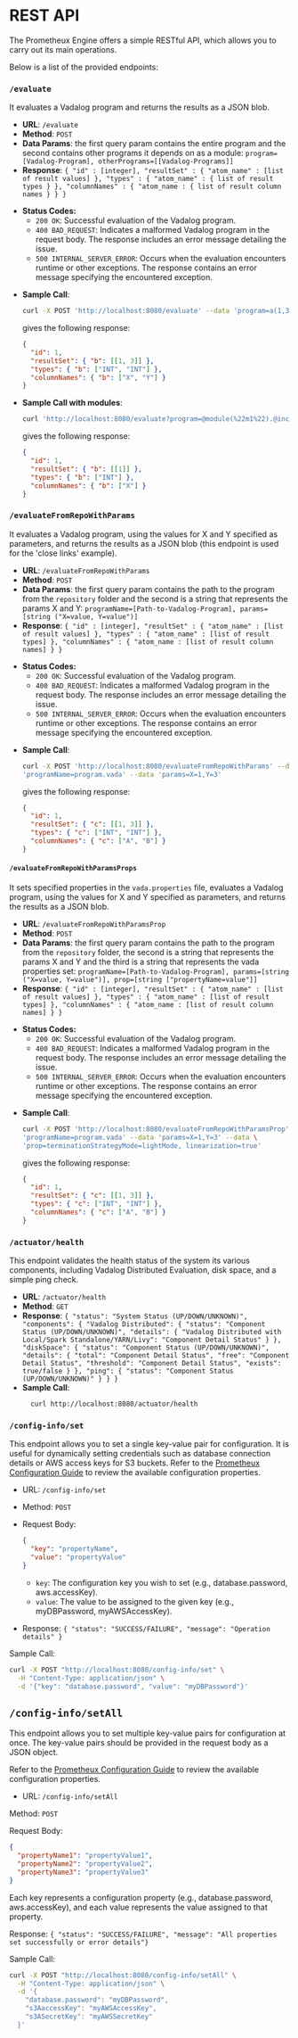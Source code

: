 # REST API

The Prometheux Engine offers a simple RESTful API, which allows you to carry out
its main operations.

Below is a list of the provided endpoints:

### `/evaluate`

It evaluates a Vadalog program and returns the results as a JSON blob.

- **URL**: `/evaluate`
- **Method**: `POST`
- **Data Params**: the first query param contains the entire program and the
  second contains other programs it depends on as a module:
  `program=[Vadalog-Program], otherPrograms=[[Vadalog-Programs]]`
- **Response**: `{ "id" : [integer], "resultSet" : { "atom_name" : [list of
result values] }, "types" : { "atom_name" : { list of result types } },
"columnNames" : { "atom_name : { list of result column names } } }`

* **Status Codes:**
  - `200 OK`: Successful evaluation of the Vadalog program.
  - `400 BAD_REQUEST`: Indicates a malformed Vadalog program in the request
    body. The response includes an error message detailing the issue.
  - `500 INTERNAL_SERVER_ERROR`: Occurs when the evaluation encounters runtime
    or other exceptions. The response contains an error message specifying the
    encountered exception.

- **Sample Call**:
  ```bash
  curl -X POST 'http://localhost:8080/evaluate' --data 'program=a(1,3).b(X,Y):-a(X,Y).@output("b").'
  ```
  gives the following response:
  ```json
  {
    "id": 1,
    "resultSet": { "b": [[1, 3]] },
    "types": { "b": ["INT", "INT"] },
    "columnNames": { "b": ["X", "Y"] }
  }
  ```
- **Sample Call with modules**:
  ```bash
  curl 'http://localhost:8080/evaluate?program=@module(%22m1%22).@include(%22m2%22).a(1).&otherPrograms=@module(%22m2%22).b(X):-a(X).@output(%22b%22).&modules=@module(%22m3%22).b(X):-a(X).@output(%22b%22).'
  ```
  gives the following response:
  ```json
  {
    "id": 1,
    "resultSet": { "b": [[1]] },
    "types": { "b": ["INT"] },
    "columnNames": { "b": ["X"] }
  }
  ```

### `/evaluateFromRepoWithParams`

It evaluates a Vadalog program, using the values for X and Y specified as
parameters, and returns the results as a JSON blob (this endpoint is used for
the 'close links' example).

- **URL**: `/evaluateFromRepoWithParams`
- **Method**: `POST`
- **Data Params**: the first query param contains the path to the program from
  the `repository` folder and the second is a string that represents the params
  X and Y: `programName=[Path-to-Vadalog-Program], params=[string ("X=value,
Y=value")]`
- **Response**: `{ "id" : [integer], "resultSet" : { "atom_name" : [list of
result values] }, "types" : { "atom_name" : [list of result types] },
"columnNames" : { "atom_name : [list of result column names] } }`

* **Status Codes:**
  - `200 OK`: Successful evaluation of the Vadalog program.
  - `400 BAD_REQUEST`: Indicates a malformed Vadalog program in the request
    body. The response includes an error message detailing the issue.
  - `500 INTERNAL_SERVER_ERROR`: Occurs when the evaluation encounters runtime
    or other exceptions. The response contains an error message specifying the
    encountered exception.

- **Sample Call**:

  ```bash
  curl -X POST 'http://localhost:8080/evaluateFromRepoWithParams' --data \
  'programName=program.vada' --data 'params=X=1,Y=3'
  ```

  gives the following response:

  ```json
  {
    "id": 1,
    "resultSet": { "c": [[1, 3]] },
    "types": { "c": ["INT", "INT"] },
    "columnNames": { "c": ["A", "B"] }
  }
  ```

#### `/evaluateFromRepoWithParamsProps`

It sets specified properties in the `vada.properties` file, evaluates a Vadalog
program, using the values for X and Y specified as parameters, and returns the
results as a JSON blob.

- **URL**: `/evaluateFromRepoWithParamsProp`
- **Method**: `POST`
- **Data Params**: the first query param contains the path to the program from
  the `repository` folder, the second is a string that represents the params X
  and Y and the third is a string that represents the vada properties set:
  `programName=[Path-to-Vadalog-Program], params=[string ("X=value, Y=value")],
prop=[string ["propertyName=value"]]`
- **Response**: `{ "id" : [integer], "resultSet" : { "atom_name" : [list of
result values] }, "types" : { "atom_name" : [list of result types] },
"columnNames" : { "atom_name : [list of result column names] } }`

* **Status Codes:**
  - `200 OK`: Successful evaluation of the Vadalog program.
  - `400 BAD_REQUEST`: Indicates a malformed Vadalog program in the request
    body. The response includes an error message detailing the issue.
  - `500 INTERNAL_SERVER_ERROR`: Occurs when the evaluation encounters runtime
    or other exceptions. The response contains an error message specifying the
    encountered exception.

- **Sample Call**:

  ```bash
  curl -X POST 'http://localhost:8080/evaluateFromRepoWithParamsProp' --data \
  'programName=program.vada' --data 'params=X=1,Y=3' --data \
  'prop=terminationStrategyMode=lightMode, linearization=true'
  ```

  gives the following response:

  ```json
  {
    "id": 1,
    "resultSet": { "c": [[1, 3]] },
    "types": { "c": ["INT", "INT"] },
    "columnNames": { "c": ["A", "B"] }
  }
  ```

### `/actuator/health`

This endpoint validates the health status of the system its various components,
including Vadalog Distributed Evaluation, disk space, and a simple ping check.

- **URL**: `/actuator/health`
- **Method**: `GET`
- **Response**: `{ "status": "System Status (UP/DOWN/UNKNOWN)", "components": {
"Vadalog Distributed": { "status": "Component Status (UP/DOWN/UNKNOWN)",
"details": { "Vadalog Distributed with Local/Spark Standalone/YARN/Livy":
  "Component Detail Status" } }, "diskSpace": { "status": "Component Status
    (UP/DOWN/UNKNOWN)", "details": { "total": "Component Detail Status",
    "free": "Component Detail Status", "threshold": "Component Detail Status",
      "exists": true/false } }, "ping": { "status": "Component Status
    (UP/DOWN/UNKNOWN)" } } } `
- **Sample Call**:
  ```bash
    curl http://localhost:8080/actuator/health
  ```

### `/config-info/set`
This endpoint allows you to set a single key-value pair for configuration. It is useful for dynamically setting credentials such as database connection details or AWS access keys for S3 buckets.
Refer to the [Prometheux Configuration Guide](../on-prem/03-configuring-prometheux.md) to review the available configuration properties.

- URL: `/config-info/set`

- Method: `POST`

- Request Body:
  ```json
  {
    "key": "propertyName",
    "value": "propertyValue"
  }
  ```
  - `key`: The configuration key you wish to set (e.g., database.password, aws.accessKey).
  - `value`: The value to be assigned to the given key (e.g., myDBPassword, myAWSAccessKey).
- Response: `{ "status": "SUCCESS/FAILURE", "message": "Operation details" }`

Sample Call:
```bash
curl -X POST "http://localhost:8080/config-info/set" \
  -H "Content-Type: application/json" \
  -d '{"key": "database.password", "value": "myDBPassword"}'
```

## `/config-info/setAll`
This endpoint allows you to set multiple key-value pairs for configuration at once. The key-value pairs should be provided in the request body as a JSON object.

Refer to the [Prometheux Configuration Guide](../on-prem/03-configuring-prometheux.md) to review the available configuration properties.

- URL: `/config-info/setAll`

Method: `POST`

Request Body:

```json
{
  "propertyName1": "propertyValue1",
  "propertyName2": "propertyValue2",
  "propertyName3": "propertyValue3"
}
```
Each key represents a configuration property (e.g., database.password, aws.accessKey), and each value represents the value assigned to that property.

Response: `{ "status": "SUCCESS/FAILURE", "message": "All properties set successfully or error details"}`

Sample Call:
```bash
curl -X POST "http://localhost:8080/config-info/setAll" \
  -H "Content-Type: application/json" \
  -d '{
    "database.password": "myDBPassword",
    "s3AaccessKey": "myAWSAccessKey",
    "s3ASecretKey": "myAWSSecretKey"
  }'
```